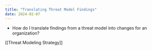 ```yaml
---
title: "Translating Threat Model Findings"
date: 2024-02-07
---
```



- How do I translate findings from a threat model into changes for an organization?


[[Threat Modeling Strategy]]